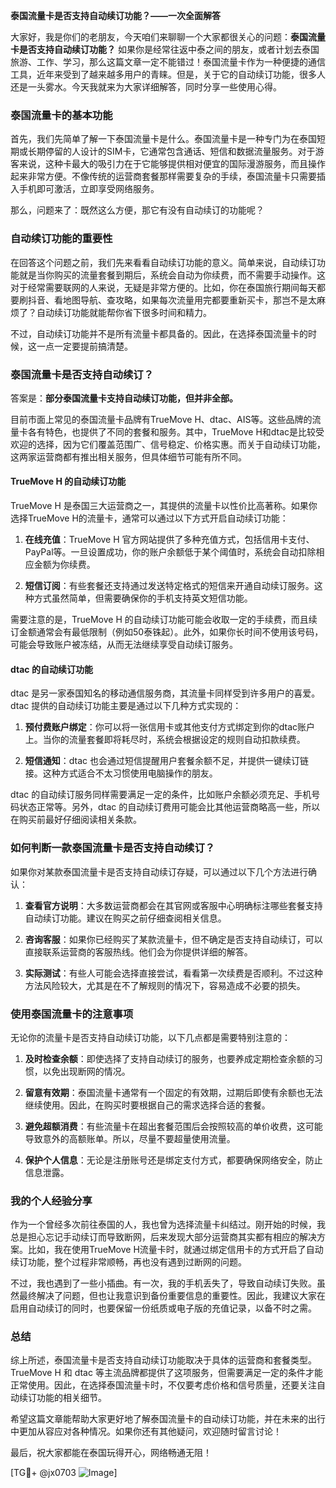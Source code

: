**泰国流量卡是否支持自动续订功能？——一次全面解答**

大家好，我是你们的老朋友，今天咱们来聊聊一个大家都很关心的问题：**泰国流量卡是否支持自动续订功能？** 如果你是经常往返中泰之间的朋友，或者计划去泰国旅游、工作、学习，那么这篇文章一定不能错过！泰国流量卡作为一种便捷的通信工具，近年来受到了越来越多用户的青睐。但是，关于它的自动续订功能，很多人还是一头雾水。今天我就来为大家详细解答，同时分享一些使用心得。

### 泰国流量卡的基本功能

首先，我们先简单了解一下泰国流量卡是什么。泰国流量卡是一种专门为在泰国短期或长期停留的人设计的SIM卡，它通常包含通话、短信和数据流量服务。对于游客来说，这种卡最大的吸引力在于它能够提供相对便宜的国际漫游服务，而且操作起来非常方便。不像传统的运营商套餐那样需要复杂的手续，泰国流量卡只需要插入手机即可激活，立即享受网络服务。

那么，问题来了：既然这么方便，那它有没有自动续订的功能呢？

### 自动续订功能的重要性

在回答这个问题之前，我们先来看看自动续订功能的意义。简单来说，自动续订功能就是当你购买的流量套餐到期后，系统会自动为你续费，而不需要手动操作。这对于经常需要联网的人来说，无疑是非常方便的。比如，你在泰国旅行期间每天都要刷抖音、看地图导航、查攻略，如果每次流量用完都要重新买卡，那岂不是太麻烦了？自动续订功能就能帮你省下很多时间和精力。

不过，自动续订功能并不是所有流量卡都具备的。因此，在选择泰国流量卡的时候，这一点一定要提前搞清楚。

### 泰国流量卡是否支持自动续订？

答案是：**部分泰国流量卡支持自动续订功能，但并非全部。**

目前市面上常见的泰国流量卡品牌有TrueMove H、dtac、AIS等。这些品牌的流量卡各有特色，也提供了不同的套餐和服务。其中，TrueMove H和dtac是比较受欢迎的选择，因为它们覆盖范围广、信号稳定、价格实惠。而关于自动续订功能，这两家运营商都有推出相关服务，但具体细节可能有所不同。

#### TrueMove H 的自动续订功能

TrueMove H 是泰国三大运营商之一，其提供的流量卡以性价比高著称。如果你选择TrueMove H的流量卡，通常可以通过以下方式开启自动续订功能：

1. **在线充值**：TrueMove H 官方网站提供了多种充值方式，包括信用卡支付、PayPal等。一旦设置成功，你的账户余额低于某个阈值时，系统会自动扣除相应金额为你续费。
   
2. **短信订阅**：有些套餐还支持通过发送特定格式的短信来开通自动续订服务。这种方式虽然简单，但需要确保你的手机支持英文短信功能。

需要注意的是，TrueMove H 的自动续订功能可能会收取一定的手续费，而且续订金额通常会有最低限制（例如50泰铢起）。此外，如果你长时间不使用该号码，可能会导致账户被冻结，从而无法继续享受自动续订服务。

#### dtac 的自动续订功能

dtac 是另一家泰国知名的移动通信服务商，其流量卡同样受到许多用户的喜爱。dtac 提供的自动续订功能主要是通过以下几种方式实现的：

1. **预付费账户绑定**：你可以将一张信用卡或其他支付方式绑定到你的dtac账户上。当你的流量套餐即将耗尽时，系统会根据设定的规则自动扣款续费。

2. **短信通知**：dtac 也会通过短信提醒用户套餐余额不足，并提供一键续订链接。这种方式适合不太习惯使用电脑操作的朋友。

dtac 的自动续订服务同样需要满足一定的条件，比如账户余额必须充足、手机号码状态正常等。另外，dtac 的自动续订费用可能会比其他运营商略高一些，所以在购买前最好仔细阅读相关条款。

### 如何判断一款泰国流量卡是否支持自动续订？

如果你对某款泰国流量卡是否支持自动续订存疑，可以通过以下几个方法进行确认：

1. **查看官方说明**：大多数运营商都会在其官网或客服中心明确标注哪些套餐支持自动续订功能。建议在购买之前仔细查阅相关信息。

2. **咨询客服**：如果你已经购买了某款流量卡，但不确定是否支持自动续订，可以直接联系运营商的客服热线。他们会为你提供详细的解答。

3. **实际测试**：有些人可能会选择直接尝试，看看第一次续费是否顺利。不过这种方法风险较大，尤其是在不了解规则的情况下，容易造成不必要的损失。

### 使用泰国流量卡的注意事项

无论你的流量卡是否支持自动续订功能，以下几点都是需要特别注意的：

1. **及时检查余额**：即使选择了支持自动续订的服务，也要养成定期检查余额的习惯，以免出现断网的情况。

2. **留意有效期**：泰国流量卡通常有一个固定的有效期，过期后即使有余额也无法继续使用。因此，在购买时要根据自己的需求选择合适的套餐。

3. **避免超额消费**：有些流量卡在超出套餐范围后会按照较高的单价收费，这可能导致意外的高额账单。所以，尽量不要超量使用流量。

4. **保护个人信息**：无论是注册账号还是绑定支付方式，都要确保网络安全，防止信息泄露。

### 我的个人经验分享

作为一个曾经多次前往泰国的人，我也曾为选择流量卡纠结过。刚开始的时候，我总是担心忘记手动续订而导致断网，后来发现大部分运营商其实都有相应的解决方案。比如，我在使用TrueMove H流量卡时，就通过绑定信用卡的方式开启了自动续订功能，整个过程非常顺畅，再也没有遇到过断网的问题。

不过，我也遇到了一些小插曲。有一次，我的手机丢失了，导致自动续订失败。虽然最终解决了问题，但也让我意识到备份重要信息的重要性。因此，我建议大家在启用自动续订的同时，也要保留一份纸质或电子版的充值记录，以备不时之需。

### 总结

综上所述，泰国流量卡是否支持自动续订功能取决于具体的运营商和套餐类型。TrueMove H 和 dtac 等主流品牌都提供了这项服务，但需要满足一定的条件才能正常使用。因此，在选择泰国流量卡时，不仅要考虑价格和信号质量，还要关注自动续订功能的相关细节。

希望这篇文章能帮助大家更好地了解泰国流量卡的自动续订功能，并在未来的出行中更加从容应对各种情况。如果你还有其他疑问，欢迎随时留言讨论！

最后，祝大家都能在泰国玩得开心，网络畅通无阻！

[TG💪+ @jx0703 ![Image](https://github.com/user-attachments/assets/dbca1d08-cadb-493c-b0ec-ad6f7a83f270)]